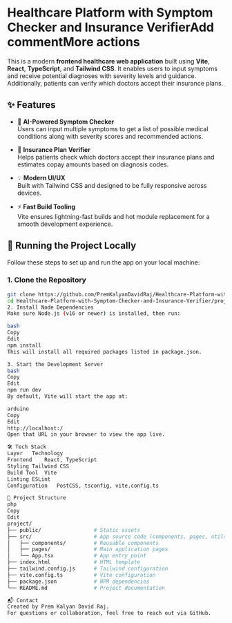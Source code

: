 # Healthcare Platform with Symptom Checker and Insurance VerifierAdd commentMore actions

This is a modern **frontend healthcare web application** built using **Vite**, **React**, **TypeScript**, and **Tailwind CSS**. It enables users to input symptoms and receive potential diagnoses with severity levels and guidance. Additionally, patients can verify which doctors accept their insurance plans.


## ✨ Features

- 🤖 **AI-Powered Symptom Checker**  
  Users can input multiple symptoms to get a list of possible medical conditions along with severity scores and recommended actions.

- 🏥 **Insurance Plan Verifier**  
  Helps patients check which doctors accept their insurance plans and estimates copay amounts based on diagnosis codes.

- 💡 **Modern UI/UX**  
  Built with Tailwind CSS and designed to be fully responsive across devices.

- ⚡ **Fast Build Tooling**  
  Vite ensures lightning-fast builds and hot module replacement for a smooth development experience.


## 🚀 Running the Project Locally

Follow these steps to set up and run the app on your local machine:

### 1. Clone the Repository

```bash
git clone https://github.com/PremKalyanDavidRaj/Healthcare-Platform-with-Symptom-Checker-and-Insurance-Verifier.git
cd Healthcare-Platform-with-Symptom-Checker-and-Insurance-Verifier/project
2. Install Node Dependencies
Make sure Node.js (v16 or newer) is installed, then run:

bash
Copy
Edit
npm install
This will install all required packages listed in package.json.

3. Start the Development Server
bash
Copy
Edit
npm run dev
By default, Vite will start the app at:

arduino
Copy
Edit
http://localhost:/
Open that URL in your browser to view the app live.

🛠 Tech Stack
Layer	Technology
Frontend	React, TypeScript
Styling	Tailwind CSS
Build Tool	Vite
Linting	ESLint
Configuration	PostCSS, tsconfig, vite.config.ts

📁 Project Structure
php
Copy
Edit
project/
├── public/                 # Static assets
├── src/                    # App source code (components, pages, utils)
│   ├── components/         # Reusable components
│   ├── pages/              # Main application pages
│   └── App.tsx             # App entry point
├── index.html              # HTML template
├── tailwind.config.js      # Tailwind configuration
├── vite.config.ts          # Vite configuration
├── package.json            # NPM dependencies
└── README.md               # Project documentation

📬 Contact
Created by Prem Kalyan David Raj.
For questions or collaboration, feel free to reach out via GitHub.
